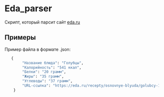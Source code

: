# __Eda_parser__
Скрипт, который парсит сайт [eda.ru](https://eda.ru/recepty/afishaeda/russkaya-kuhnya/osnovnye-blyuda?page=1)
## __Примеры__
Пример файла в формате .json:
```python
   {
        "Название блюда": "Голубцы",
        "Калорийность": "541 ккал",
        "Белки": "20 грамм",
        "Жиры": "35 грамм",
        "Углеводы": "37 грамм",
        "URL-ссылка": "https://eda.ru/recepty/osnovnye-blyuda/golubcy-114527"
    }
```
